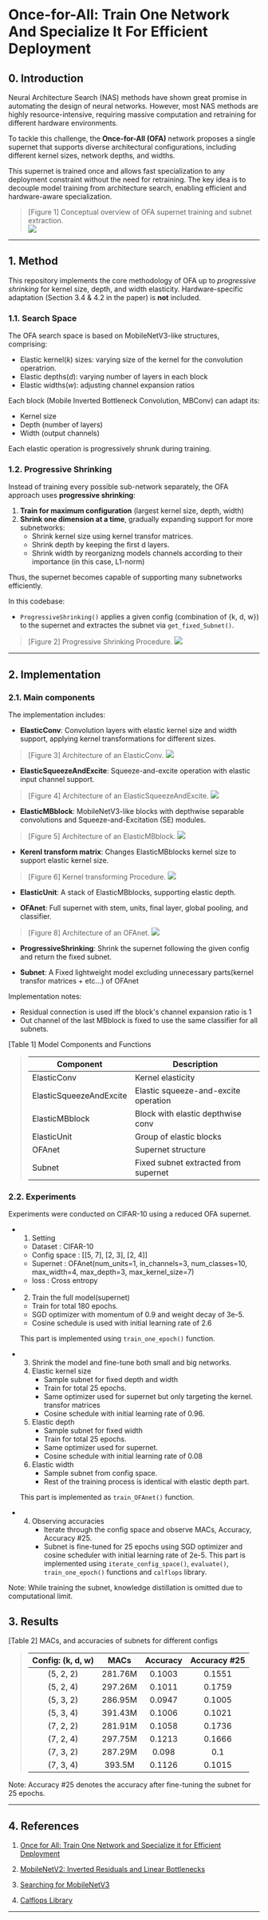 # Once-for-All: Train One Network And Specialize It For Efficient Deployment

## 0. Introduction

  Neural Architecture Search (NAS) methods have shown great promise in automating the design of neural networks. However, most NAS methods are highly resource-intensive, requiring massive computation and retraining for different hardware environments.

 To tackle this challenge, the **Once-for-All (OFA)** network proposes a single supernet that supports diverse architectural configurations, including different kernel sizes, network depths, and widths.

 This supernet is trained once and allows fast specialization to any deployment constraint without the need for retraining. The key idea is to decouple model training from architecture search, enabling efficient and hardware-aware specialization.

> [Figure 1] Conceptual overview of OFA supernet training and subnet extraction.  
![](/imgs/overview.png)

---

## 1. Method

This repository implements the core methodology of OFA up to *progressive shrinking* for kernel size, depth, and width elasticity. Hardware-specific adaptation (Section 3.4 & 4.2 in the paper) is **not** included.

### 1.1. Search Space

The OFA search space is based on MobileNetV3-like structures, comprising:

- Elastic kernel(*k*) sizes: varying size of the kernel for the convolution operatrion.
- Elastic depths(*d*): varying number of layers in each block
- Elastic widths(*w*): adjusting channel expansion ratios


Each block (Mobile Inverted Bottleneck Convolution, MBConv) can adapt its:

- Kernel size
- Depth (number of layers)
- Width (output channels)



Each elastic operation is progressively shrunk during training.

### 1.2. Progressive Shrinking

Instead of training every possible sub-network separately, the OFA approach uses **progressive shrinking**:

1. **Train for maximum configuration** (largest kernel size, depth, width)
2. **Shrink one dimension at a time**, gradually expanding support for more subnetworks:
   - Shrink kernel size using kernel transfor matrices.
   - Shrink depth by keeping the first d layers.
   - Shrink width by reorganizng models channels according to their importance (in this case, L1-norm)

Thus, the supernet becomes capable of supporting many subnetworks efficiently.

In this codebase:

- `ProgressiveShrinking()` applies a given config (combination of {k, d, w}) to the supernet and extractes the subnet via `get_fixed_Subnet()`.


> [Figure 2] Progressive Shrinking Procedure.
![](/imgs/PS.png)

---

## 2. Implementation

### 2.1. Main components

The implementation includes:

- **ElasticConv**:
 Convolution layers with elastic kernel size and width support, applying kernel transformations for different sizes.

> [Figure 3] Architecture of an ElasticConv.
![](/imgs/Elastic_Conv.png)
- **ElasticSqueezeAndExcite**:
  Squeeze-and-excite operation with elastic input channel support.

> [Figure 4] Architecture of an ElasticSqueezeAndExcite.
![](/imgs/Elastic_SE.png)
- **ElasticMBblock**:
  MobileNetV3-like blocks with depthwise separable convolutions and Squeeze-and-Excitation (SE) modules.

> [Figure 5] Architecture of an ElasticMBblock.
![](/imgs/Elastic_MBblock.png)
- **Kerenl transform matrix**:
  Changes ElasticMBblocks kernel size to support elastic kernel size.

> [Figure 6] Kernel transforming Procedure.
![](/imgs/Kernel_Transform_Matrix.png)
- **ElasticUnit**:
  A stack of ElasticMBblocks, supporting elastic depth.

- **OFAnet**:
  Full supernet with stem, units, final layer, global pooling, and classifier.

> [Figure 8] Architecture of an OFAnet.
![](/imgs/macro_structure.png)
- **ProgressiveShrinking**:
  Shrink the supernet following the given config and return the fixed subnet.

- **Subnet**:
  A Fixed lightweight model excluding unnecessary parts(kernel transfor matrices + etc...) of OFAnet 

Implementation notes:

- Residual connection is used iff the block's channel expansion ratio is 1
- Out channel of the last MBblock is fixed to use the same classifier for all subnets.


[Table 1] Model Components and Functions
> | Component | Description |
> |-----------|-------------|
> | ElasticConv | Kernel elasticity |
> | ElasticSqueezeAndExcite | Elastic squeeze-and-excite operation |
> | ElasticMBblock | Block with elastic depthwise conv |
> | ElasticUnit | Group of elastic blocks |
> | OFAnet | Supernet structure |
> | Subnet | Fixed subnet extracted from supernet |

### 2.2. Experiments

Experiments were conducted on CIFAR-10 using a reduced OFA supernet.

- 1. Setting
	- Dataset : CIFAR-10
	- Config space : [[5, 7], [2, 3], [2, 4]]
	- Supernet : OFAnet(num_units=1, in_channels=3, num_classes=10, max_width=4, max_depth=3, max_kernel_size=7)
	- loss : Cross entropy

- 2. Train the full model(supernet)
	- Train for total 180 epochs.
	- SGD optimizer with momentum of 0.9 and weight decay of 3e-5.
	- Cosine schedule is used with initial learning rate of 2.6

	This part is implemented using `train_one_epoch()` function.

- 3. Shrink the model and fine-tune both small and big networks.
	1. Elastic kernel size
		- Sample subnet for fixed depth and width
		- Train for total 25 epochs.
		- Same optimizer used for supernet but only targeting the kernel. transfor matrices
		- Cosine schedule with initial learning rate of 0.96.
	2. Elastic depth
		- Sample subnet for fixed width
		- Train for total 25 epochs.
		- Same optimizer used for supernet.
		- Cosine schedule with initial learning rate of 0.08
	3. Elastic width
		- Sample subnet from config space.
		- Rest of the training process is identical with elastic depth part.

	This part is implemented as `train_OFAnet()` function.

- 4. Observing accuracies
	 - Iterate through the config space and observe MACs, Accuracy, Accuracy #25.
	 - Subnet is fine-tuned for 25 epochs using SGD optimizer and cosine scheduler with initial learning rate of 2e-5.
	This part is implemented using `iterate_config_space()`, `evaluate()`, `train_one_epoch()` functions and `calflops` library.

Note: While training the subnet, knowledge distillation is omitted due to computational limit.

## 3. Results

 [Table 2] MACs, and accuracies of subnets for different configs
> | Config: (k, d, w) | MACs | Accuracy | Accuracy #25 |
> |:---:|:---:|:---:|:---:|
> | (5, 2, 2) | 281.76M | 0.1003 | 0.1551 |
> | (5, 2, 4) | 297.26M | 0.1011 | 0.1759 |
> | (5, 3, 2) | 286.95M | 0.0947 | 0.1005 |
> | (5, 3, 4) | 391.43M | 0.1006 | 0.1021 |
> | (7, 2, 2) | 281.91M | 0.1058 | 0.1736 |
> | (7, 2, 4) | 297.75M | 0.1213 | 0.1666 |
> | (7, 3, 2) | 287.29M | 0.098 | 0.1 |  
> | (7, 3, 4) | 393.5M | 0.1126 | 0.1015 |


Note: Accuracy #25 denotes the accuracy after fine-tuning the subnet for 25 epochs.

---

## 4. References

1. [Once for All: Train One Network and Specialize it for Efficient Deployment](https://arxiv.org/pdf/1908.09791)

2. [MobileNetV2: Inverted Residuals and Linear Bottlenecks](https://arxiv.org/pdf/1801.04381)

3. [Searching for MobileNetV3](https://arxiv.org/abs/1908.09791)

4. [Calflops Library](https://github.com/MrYxJ/calculate-flops.pytorch)


---
